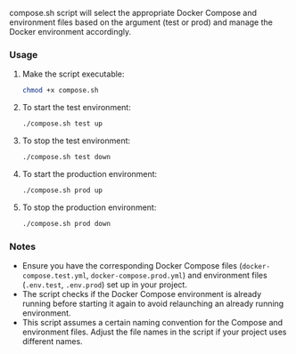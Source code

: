 compose.sh script will select the appropriate Docker Compose and environment files based on the argument (test or prod) and manage the Docker environment accordingly.

### Usage

1. Make the script executable:

   ```bash
   chmod +x compose.sh
   ```

2. To start the test environment:

   ```bash
   ./compose.sh test up
   ```

3. To stop the test environment:

   ```bash
   ./compose.sh test down
   ```

4. To start the production environment:

   ```bash
   ./compose.sh prod up
   ```

5. To stop the production environment:
   ```bash
   ./compose.sh prod down
   ```

### Notes

- Ensure you have the corresponding Docker Compose files (`docker-compose.test.yml`, `docker-compose.prod.yml`) and environment files (`.env.test`, `.env.prod`) set up in your project.
- The script checks if the Docker Compose environment is already running before starting it again to avoid relaunching an already running environment.
- This script assumes a certain naming convention for the Compose and environment files. Adjust the file names in the script if your project uses different names.

